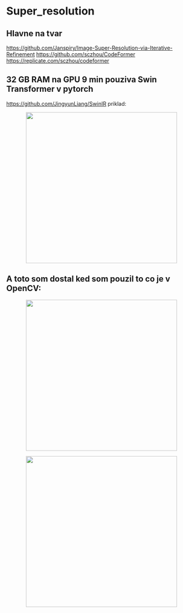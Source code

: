 # Super_resolution

## Hlavne na tvar
https://github.com/Janspiry/Image-Super-Resolution-via-Iterative-Refinement
https://github.com/sczhou/CodeFormer
https://replicate.com/sczhou/codeformer

## 32 GB RAM na GPU 9 min pouziva Swin Transformer v pytorch
https://github.com/JingyunLiang/SwinIR
priklad:

<p align="center">
    <img src="https://github.com/LeviusN/Super_resolution/assets/91337423/efb018ac-adbf-4712-b7ed-293770185ecc.jpg" width="400">
</p>

## A toto som dostal ked som pouzil to co je v OpenCV:

<p align="center">
    <img src="https://github.com/LeviusN/Super_resolution/assets/91337423/00a2054d-7a9f-4678-a98c-3317cd78af3d.jpg" width="400">
</p>

<p align="center">
    <img src="https://github.com/LeviusN/Super_resolution/assets/91337423/d0b354bc-253d-4a6c-a673-36f78f935e5d.jpg" width="400">
</p>
